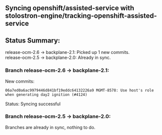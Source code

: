 ## Syncing openshift/assisted-service with stolostron-engine/tracking-openshift-assisted-service

## Status Summary:

release-ocm-2.6 -> backplane-2.1: Picked up 1 new commits.  
release-ocm-2.5 -> backplane-2.0: Already in sync.  

### Branch release-ocm-2.6 -> backplane-2.1:

New commits:

```
06a7ed0a6ac9979446d841bf19eddc64132226a9 MGMT-8578: Use host's role when generating day2 ignition (#4124)
```

Status: Syncing successful

### Branch release-ocm-2.5 -> backplane-2.0:

Branches are already in sync, nothing to do.
